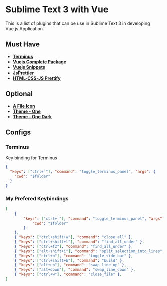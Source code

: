 # Sublime Text 3 with Vue
This is a list of plugins that can be use in Sublime Text 3 in developing Vue.js Application
## Must Have
 - **[Terminus](https://packagecontrol.io/packages/Terminus)**
 - **[Vuejs Complete Package](https://packagecontrol.io/packages/Vuejs%20Complete%20Packages)**
 - **[Vuejs Snippets](https://packagecontrol.io/packages/Vuejs%20Snippets)**
 - **[JsPrettier](https://packagecontrol.io/packages/JsPrettier)**
 - **[HTML-CSS-JS Prettify](https://packagecontrol.io/packages/HTML-CSS-JS%20Prettify)**
## Optional
 - **[A File Icon](https://packagecontrol.io/packages/A%20File%20Icon)**
 - **[Theme - One](https://packagecontrol.io/packages/Theme%20-%20One)**
 - **[Theme - One Dark](https://packagecontrol.io/packages/Theme%20-%20One%20Dark)**

## Configs
### Terminus
Key binding for Terminus
```json
{ 
  "keys": ["ctrl+`"], "command": "toggle_terminus_panel", "args": {
    "cwd": "$folder"
  }
}
```
### My Prefered Keybindings
```json
[
	{ 
		"keys": ["ctrl+`"], "command": "toggle_terminus_panel", "args": {
		    "cwd": "$folder"
		}
	},
	{ "keys": ["ctrl+shift+w"], "command": "close_all" },
	{ "keys": ["ctrl+shift+l"], "command": "find_all_under" },
	{ "keys": ["ctrl+f2"], "command": "find_all_under" },
	{ "keys": ["alt+shift+i"], "command": "split_selection_into_lines" },
	{ "keys": ["ctrl+b"], "command": "toggle_side_bar" },
	{ "keys": ["ctrl+shift+b"], "command": "build" },
	{ "keys": ["alt+up"], "command": "swap_line_up" },
	{ "keys": ["alt+down"], "command": "swap_line_down" },
	{ "keys": ["ctrl+w"], "command": "close_file" },
]
```
